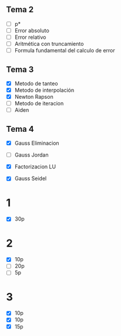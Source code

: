 ## Tema 2
- [ ] p*
- [ ] Error absoluto
- [ ] Error relativo
- [ ] Aritmética con truncamiento
- [ ] Formula fundamental del calculo de error
## Tema 3
- [x] Metodo de tanteo
- [x] Metodo de interpolación
- [x] Newton Rapson
- [ ] Metodo de iteracion
- [ ] Aiden
## Tema 4
- [x] Gauss Eliminacion
- [ ] Gauss Jordan
- [x] Factorizacion LU
- [x] Gauss Seidel


# 1
- [x] 30p
# 2
- [x] 10p
- [ ] 20p
- [ ] 5p
# 3
- [x] 10p
- [x] 10p
- [x] 15p
